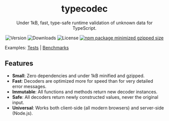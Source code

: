 <div align="center">

# typecodec

Under 1kB, fast, type-safe runtime validation of unknown data for TypeScript.

![Version](https://img.shields.io/npm/v/typecodec?style=for-the-badge)
![Downloads](https://img.shields.io/npm/dt/typecodec?style=for-the-badge)
![License](https://img.shields.io/npm/l/typecodec?style=for-the-badge)
[![npm package minimized gzipped size](https://img.shields.io/bundlejs/size/typecodec?style=for-the-badge)](https://bundlejs.com/?q=typecodec)

</div>

Examples: [Tests](./tests/index.test.ts) | [Benchmarks](./benchmarks/index.ts)

## Features

- **Small**: Zero dependencies and under 1kB minified and gzipped.
- **Fast**: Decoders are optimized more for speed than for very detailed error messages.
- **Immutable**: All functions and methods return new decoder instances.
- **Safe**: All decoders return newly constructed values, never the original input.
- **Universal**: Works both client-side (all modern browsers) and server-side (Node.js).
